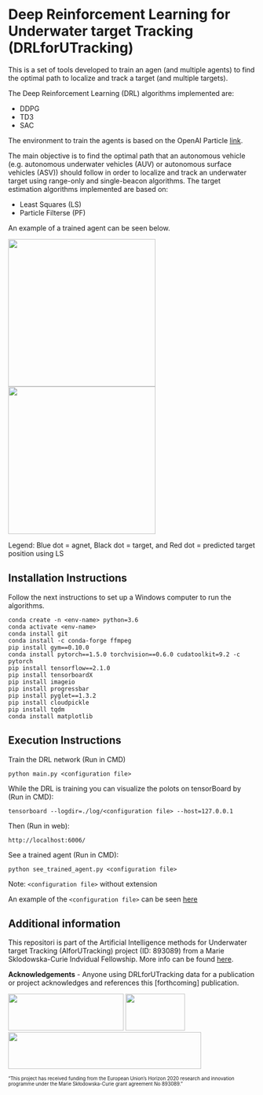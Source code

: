 # Deep Reinforcement Learning for Underwater target Tracking (DRLforUTracking)
This is a set of tools developed to train an agen (and multiple agents) to find the optimal path to localize and track a target (and multiple targets).

The Deep Reinforcement Learning (DRL) algorithms implemented are:

- DDPG
- TD3
- SAC

The environment to train the agents is based on the OpenAI Particle [link](https://github.com/openai/multiagent-particle-envs).

The main objective is to find the optimal path that an autonomous vehicle (e.g. autonomous underwater vehicles (AUV) or autonomous surface vehicles (ASV)) should follow in order to localize and track an underwater target using range-only and single-beacon algorithms. The target estimation algorithms implemented are based on:

- Least Squares (LS)
- Particle Filterse (PF)

An example of a trained agent can be seen below.

<img src="https://github.com/imasmitja/DRL4AUV/blob/main/trained_saca.gif" width="300" height="300"/> <img src="https://github.com/imasmitja/DRL4AUV/blob/main/trained_sacc.gif" width="300" height="300"/>

Legend: Blue dot = agnet, Black dot = target, and Red dot = predicted target position using LS

## Installation Instructions
Follow the next instructions to set up a Windows computer to run the algorithms.

```
conda create -n <env-name> python=3.6
conda activate <env-name>
conda install git
conda install -c conda-forge ffmpeg
pip install gym==0.10.0
conda install pytorch==1.5.0 torchvision==0.6.0 cudatoolkit=9.2 -c pytorch
pip install tensorflow==2.1.0
pip install tensorboardX
pip install imageio
pip install progressbar
pip install pyglet==1.3.2
pip install cloudpickle
pip install tqdm
conda install matplotlib
```

## Execution Instructions
Train the DRL network (Run in CMD) 

```
python main.py <configuration file>
```

While the DRL is training you can visualize the polots on tensorBoard by (Run in CMD):

```
tensorboard --logdir=./log/<configuration file> --host=127.0.0.1
```

Then (Run in web):

```
http://localhost:6006/
```

See a trained agent (Run in CMD):

```
python see_trained_agent.py <configuration file>
```

Note: `<configuration file>` without extension

An example of the `<configuration file>` can be seen [here](https://github.com/imasmitja/DRL4AUV/blob/main/test_configuration.txt)
  
## Additional information


This repositori is part of the Artificial Intelligence methods for Underwater target Tracking (AIforUTracking) project (ID: 893089) from a Marie Sklodowska-Curie Indvidual Fellowship. More info can be found [here](https://cordis.europa.eu/project/id/893089).

**Acknowledgements** - Anyone using DRLforUTracking data for a publication or project acknowledges and references this [forthcoming] publication.







<img src="https://github.com/imasmitja/DRLforUTracking/blob/main/mscacolor.png" width="235" height="75"/> <img src="https://github.com/imasmitja/DRLforUTracking/blob/main/euflag.png" width="121" height="75"/> <img src="https://github.com/imasmitja/DRLforUTracking/blob/main/logos_poc_aei_2021.jpg" width="393" height="75"/>


<sub><sup>“This project has received funding from the European Union’s Horizon 2020 research and innovation programme under the Marie Skłodowska-Curie grant agreement No 893089.”</sup></sub>

